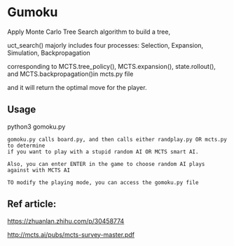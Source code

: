 # Gumoku


Apply Monte Carlo Tree Search algorithm to build a tree,

uct_search() majorly includes four processes: Selection,  Expansion,    Simulation,   Backpropagation

corresponding to MCTS.tree_policy(), MCTS.expansion(), state.rollout(), and MCTS.backpropagation()in mcts.py file

and it will return the optimal move for the player. 

## Usage
  python3 gomoku.py


```
gomoku.py calls board.py, and then calls either randplay.py OR mcts.py to determine
if you want to play with a stupid random AI OR MCTS smart AI. 

Also, you can enter ENTER in the game to choose random AI plays against with MCTS AI

TO modify the playing mode, you can access the gomoku.py file

```

## Ref article:
https://zhuanlan.zhihu.com/p/30458774

http://mcts.ai/pubs/mcts-survey-master.pdf

